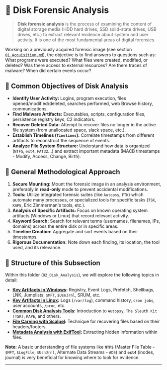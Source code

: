 # 💾 Disk Forensic Analysis

> **Disk forensic analysis** is the process of examining the content of digital storage media (HDD hard drives, SSD solid-state drives, USB drives, etc.) to extract relevant evidence about system and user activity. It is one of the most fundamental areas of digital forensics.

Working on a previously acquired forensic image (see section [`01_Acquisition.md`](../01_Acquisition.md)), the objective is to find answers to questions such as: What programs were executed? What files were created, modified, or deleted? Was there access to external resources? Are there traces of malware? When did certain events occur?

## 🎯 Common Objectives of Disk Analysis

* **Identify User Activity:** Logins, program execution, files opened/modified/deleted, searches performed, web Browse history, communications.
* **Find Malware Artifacts:** Executables, scripts, configuration files, persistence registry keys, C2 indicators.
* **Recover Deleted Data:** Attempt to recover files no longer in the active file system (from unallocated space, slack space, etc.).
* **Establish Timelines (`Timelines`):** Correlate timestamps from different artifacts to reconstruct the sequence of events.
* **Analyze File System Structure:** Understand how data is organized (`NTFS`, `ext4`, `FAT32`...) and extract important metadata (MACB timestamps - Modify, Access, Change, Birth).

## 🧭 General Methodological Approach

1.  **Secure Mounting:** Mount the forensic image in an analysis environment, preferably in **read-only** mode to prevent accidental modifications.
2.  **Tools:** Utilize integrated forensic suites (like `Autopsy`, `FTK`) which automate many processes, or specialized tools for specific tasks (`TSK`, `KAPE`, Eric Zimmerman's tools, etc.).
3.  **Analysis of Specific Artifacts:** Focus on known operating system artifacts (Windows or Linux) that record relevant activity.
4.  **Keyword Search:** Search for relevant terms (usernames, filenames, IPs, domains) across the entire disk or in specific areas.
5.  **Timeline Creation:** Aggregate and sort events based on their timestamps.
6.  **Rigorous Documentation:** Note down each finding, its location, the tool used, and its relevance.

## 📂 Structure of this Subsection

Within this folder (`02_Disk_Analysis`), we will explore the following topics in detail:

* **[Key Artifacts in Windows](./Windows_Artifacts.md):** Registry, Event Logs, Prefetch, Shellbags, LNK, Jumplists, `$MFT`, `$UsnJrnl`, SRUM, etc.
* **[Key Artifacts in Linux](./Linux_Artifacts.md):** Logs (`/var/log`), command history, `cron jobs`, user accounts, `/proc`, etc.
* **[Common Disk Analysis Tools](./Disk_Tools.md):** Introduction to `Autopsy`, `The Sleuth Kit (TSK)`, `KAPE`, and others.
* **[File Carving with Scalpel](./File_Carving_Scalpel.md):** Technique for recovering files based on their headers/footers.
* **[Metadata Analysis with ExifTool](./Metadata_ExifTool.md):** Extracting hidden information within files.

**Note:** A basic understanding of file systems like **`NTFS`** (Master File Table - `$MFT`, `$LogFile`, `$UsnJrnl`, Alternate Data Streams - `ADS`) and **`ext4`** (inodes, journal) is very beneficial for knowing where to look for evidence.

---